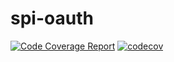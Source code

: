 # spi-oauth

[![Code Coverage Report](https://github.com/redhat-appstudio/service-provider-integration-oauth/actions/workflows/codecov.yaml/badge.svg)](https://github.com/redhat-appstudio/service-provider-integration-oauth/actions/workflows/codecov.yaml)
[![codecov](https://codecov.io/gh/redhat-appstudio/service-provider-integration-oauth/branch/main/graph/badge.svg?token=kdeoeJcs0A)](https://codecov.io/gh/redhat-appstudio/service-provider-integration-oauth)


